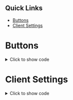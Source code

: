 ## Quick Links
- [Buttons](#buttons)
- [Client Settings](#client-settings)

# Buttons
<details>
<summary>Click to show code</summary>

```js
// Not added yet but leaving this here for later
```
</details>

# Client Settings
<details>
<summary>Click to show code</summary>

```js
client.settings // Return the clients current settings
client.settings.setCompactMode(true || false) // Message compact mode
client.settings.setTheme('dark' || 'light') // Discord app theme
client.settings.setLocale(value) // Set language
    /**
     * Locale value must be one of the following 
     * `DANISH`
     * `GERMAN`
     * `ENGLISH_UK`
     * `ENGLISH_US`
     * `SPANISH`
     * `FRENCH`
     * `CROATIAN`
     * `ITALIAN`
     * `LITHUANIAN`
     * `HUNGARIAN`
     * `DUTCH`
     * `NORWEGIAN`
     * `POLISH`
     * `BRAZILIAN_PORTUGUESE`
     * `ROMANIA_ROMANIAN`
     * `FINNISH`
     * `SWEDISH`
     * `VIETNAMESE`
     * `TURKISH`
     * `CZECH`
     * `GREEK`
     * `BULGARIAN`
     * `RUSSIAN`
     * `UKRAINIAN`
     * `HINDI`
     * `THAI`
     * `CHINA_CHINESE`
     * `JAPANESE`
     * `TAIWAN_CHINESE`
     * `KOREAN`
     */
```
</details>